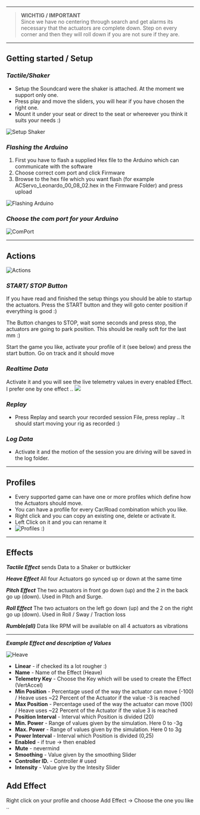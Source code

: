 ***
> **WICHTIG / IMPORTANT**  
Since we have no centering through search and get alarms its necessary that the actuators are complete down.
Step on every corner and then they will roll down if you are not sure if they are.
***

## Getting started / Setup

### **_Tactile/Shaker_**
* Setup the Soundcard were the shaker is attached. At the moment we support only one. 
* Press play and move the sliders, you will hear if you have chosen the right one.
* Mount it under your seat or direct to the seat or whereever you think it suits your needs :)

![Setup Shaker](https://github.com/SimFeedback/SimFeedback-AC-Servo/blob/master/Docs/SetupShaker.png)

### **_Flashing the Arduino_**
1. First you have to flash a supplied Hex file to the Arduino which can communicate with the software 
2. Choose correct com port and click Firmware
3. Browse to the hex file which you want flash (for example ACServo_Leonardo_00_08_02.hex in the Firmware Folder) and press upload

![Flashing Arduino](https://github.com/SimFeedback/SimFeedback-AC-Servo/blob/master/Docs/Flashard.png)

### **_Choose the com port for your Arduino_**
![ComPort](https://github.com/SimFeedback/SimFeedback-AC-Servo/blob/master/Docs/ComPort.png)

***

## Actions 
![Actions](https://github.com/SimFeedback/SimFeedback-AC-Servo/blob/master/Docs/Actions.png)
### **_START/ STOP Button_**

If you have read and finished the setup things you should be able to startup the actuators. Press the START button and they will goto center position if everything is good :) 

The Button changes to STOP, wait some seconds and press stop, the actuators are going to park position. This should be really soft for the last mm :)

Start the game you like, activate your profile of it (see below) and press the start button. Go on track and it should move

### **_Realtime Data_**

Activate it and you will see the live telemetry values in every enabled Effect. I prefer one by one effect ..
![](https://github.com/SimFeedback/SimFeedback-AC-Servo/blob/master/Docs/Realtime.png)


### **_Replay_**
* Press Replay and search your recorded session File, press replay .. It should start moving your rig as recorded :) 

### **_Log Data_**
* Activate it and the motion of the session you are driving will be saved in the log folder.

***


## Profiles
* Every supported game can have one or more profiles which define how the Actuators should move. 
* You can have a profile for every Car/Road combination which you like.
* Right click and you can copy an existing one, delete or activate it.
* Left Click on it and you can rename it 
* ![Profiles :)](https://github.com/SimFeedback/SimFeedback-AC-Servo/blob/master/Docs/Profile.png)

***

## Effects
_**Tactile Effect**_ sends Data to a Shaker or buttkicker

_**Heave Effect**_ All four Actuators go synced up or down at the same time

_**Pitch Effect**_ The two actuators in front go down (up) and the 2 in the back go up (down). Used in Pitch and Surge.

_**Roll Effect**_ The two actuators on the left go down (up) and the 2 on the right go up (down). Used in Roll / Sway / Traction loss

_**Rumble(all)**_ Data like RPM will be available on all 4 actuators as vibrations 

***
_**Example Effect and description of Values**_ 

![Heave](https://github.com/SimFeedback/SimFeedback-AC-Servo/blob/master/Docs/HeaveEffect.png)
 
* **Linear** - if checked its a lot rougher :)
* **Name** - Name of the Effect (Heave)
* **Telemetry Key** - Choose the Key which will be used to create the Effect  (VertAccel)
* **Min Position** - Percentage used of the way the actuator can move (-100) / Heave uses ~22 Percent of the Actuator if the value -3 is reached    
* **Max Position** - Percentage used of the way the actuator can move (100) / Heave uses ~22 Percent of the Actuator if the value 3 is reached
* **Position Interval** - Interval which Position is divided (20)
* **Min. Power** - Range of values given by the simulation. Here 0 to -3g
* **Max. Power** - Range of values given by the simulation. Here 0 to 3g
* **Power Interval** - Interval which Position is divided (0,25)
* **Enabled** - if true -> then enabled 
* **Mute** - nevermind
* **Smoothing** - Value given by the smoothing Slider
* **Controller ID.** - Controller # used 
* **Intensity** - Value give by the Intesity Slider

## **Add Effect**
Right click on your profile and choose Add Effect -> Choose the one you like ..


